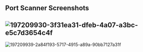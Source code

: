 Port Scanner Screenshots
------------------------
![197209930-3f31ea31-dfeb-4a07-a3bc-e5c7d3654c4f](https://user-images.githubusercontent.com/109308073/197323544-95426737-1c81-44cf-8d4f-c5cdd8012c9e.jpg)
-
![197209939-2a84f193-5717-4915-a89a-90bb7127a31f](https://user-images.githubusercontent.com/109308073/197323555-0abac951-4159-4091-9667-d1e0fab40014.jpg)
